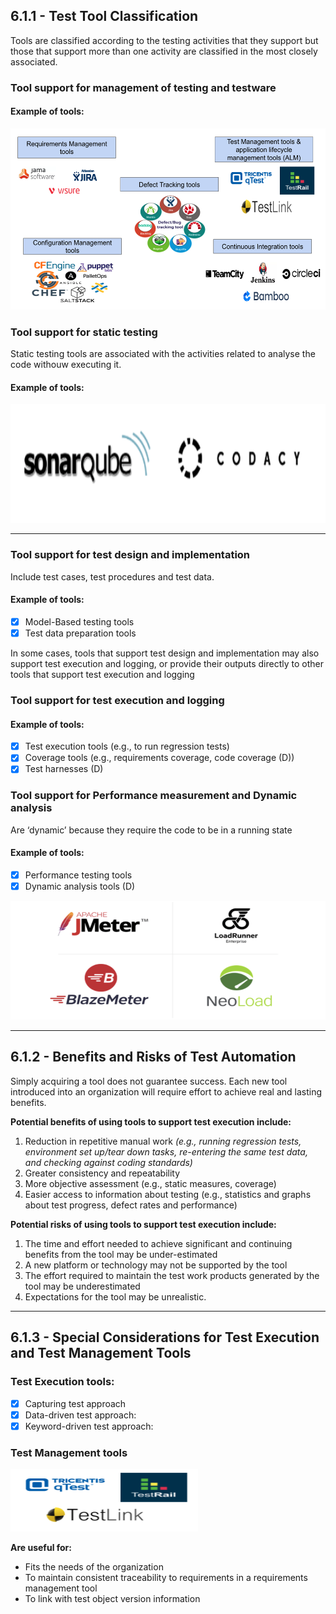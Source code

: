 ## 6.1.1 - **Test Tool Classification**

Tools are classified according to the testing activities that they support but those that support more than one activity are classified in the most closely associated.

### **Tool support for management of testing and testware**

#### **Example of tools:** 

<img src="../../images/istqb/tool_support_test/manage-tools.png" alt="Tool support for management of testing and testware" width="1000" height="290"/>

### **Tool support for static testing**

Static testing tools are associated with the activities related to analyse the code withouw executing it.
#### **Example of tools:** 

<img src="../../images/istqb/tool_support_test/static-anal-tools.png" alt="Tool support for static testing" width="800" height="190"/>

___

### **Tool support for test design and implementation**

Include test cases, test procedures and test data.
#### **Example of tools:** 

- [x] Model-Based testing tools
- [x] Test data preparation tools

In some cases, tools that support test design and implementation may also support test execution and
logging, or provide their outputs directly to other tools that support test execution and logging
### **Tool support for test execution and logging**

#### **Example of tools:** 

- [x] Test execution tools (e.g., to run regression tests)
- [x] Coverage tools (e.g., requirements coverage, code coverage (D))
- [x] Test harnesses (D)
### **Tool support for Performance measurement and Dynamic analysis**

Are ‘dynamic’ because they require the code to be in a running state
#### **Example of tools:** 

- [x] Performance testing tools
- [x] Dynamic analysis tools (D)

<img src="../../images/istqb/tool_support_test/perf-test.png" alt="Tool support for Performance measurement" width="800" height="190"/>

___
## 6.1.2 - **Benefits and Risks of Test Automation**

Simply acquiring a tool does not guarantee success. Each new tool introduced into an organization will require effort to achieve real and lasting benefits. 

**Potential benefits of using tools to support test execution include:**

1. Reduction in repetitive manual work *(e.g., running regression tests, environment set up/tear down
tasks, re-entering the same test data, and checking against coding standards)*
2. Greater consistency and repeatability
3. More objective assessment (e.g., static measures, coverage) 
4. Easier access to information about testing (e.g., statistics and graphs about test progress, defect
rates and performance)

**Potential risks of using tools to support test execution include:**

1. The time and effort needed to achieve significant and continuing benefits from the tool may be
under-estimated 
2. A new platform or technology may not be supported by the tool
3. The effort required to maintain the test work products generated by the tool may be underestimated
4. Expectations for the tool may be unrealistic.

___
## 6.1.3 - **Special Considerations for Test Execution and Test Management Tools**

### **Test Execution tools:**

- [x] Capturing test approach
- [x] Data-driven test approach:
- [x] Keyword-driven test approach: 
### **Test Management tools**

<img src="../../images/istqb/tool_support_test/test-mgt-tools.png" alt="Tool support for Performance measurement" width="300" height="100"/>

**Are useful for:**

* Fits the needs of the organization
* To maintain consistent traceability to requirements in a requirements management tool
* To link with test object version information


